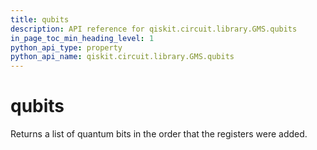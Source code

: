 ```yaml
---
title: qubits
description: API reference for qiskit.circuit.library.GMS.qubits
in_page_toc_min_heading_level: 1
python_api_type: property
python_api_name: qiskit.circuit.library.GMS.qubits
---
```


# qubits

Returns a list of quantum bits in the order that the registers were added.

